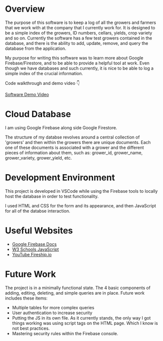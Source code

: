 # Overview

The purpose of this software is to keep a log of all the growers and farmers that we work with at the company that I currently work for. It is designed to be a simple index of the growers, ID numbers, cellars, yields, crop variety and so on. Currently the software has a few test growers contained in the database, and there is the ability to add, update, remove, and query the database from the application.

My purpose for writing this software was to learn more about Google Firebase/Firestore, and to be able to provide a helpful tool at work. Even though we have databases and such currently, it is nice to be able to log a simple index of the crucial information.

Code walkthrough and demo video :point_down:

[Software Demo Video](http://youtube.link.goes.here)

# Cloud Database

I am using Google Firebase along side Google Firestore.

The structure of my databse revolves around a central collection of 'growers' and then within the growers there are unique documents. Each one of these documents is associated with a grower and the different pieces of information about them, such as: grower_id, grower_name, grower_variety, grower_yield, etc.

# Development Environment

This project is developed in VSCode while using the Firebase tools to locally host the database in order to test functionality.

I used HTML and CSS for the form and its appearance, and then JavaScript for all of the databse interaction.

# Useful Websites

* [Google Firebase Docs](https://firebase.google.com/docs)
* [W3 Schools JavaScript](https://www.w3schools.com/js/)
* [YouTube Fireship.io](https://www.youtube.com/c/Fireship)

# Future Work

The project is in a minimally functional state. The 4 basic components of adding, editing, deleting, and simple queries are in place. Future work includes these items:

* Multiple tables for more complex queries
* User authentication to increase security
* Putting the JS in its own file. As it currently stands, the only way I got things working was using script tags on the HTML page. Which I know is not best practices.
* Mastering security rules within the Firebase console.